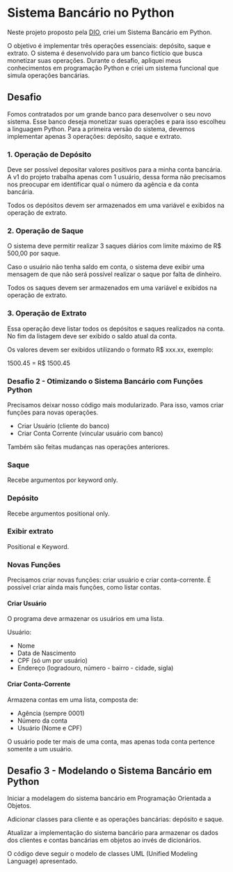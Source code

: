 # Sistema Bancário no Python

Neste projeto proposto pela [DIO](dio.me), criei um Sistema Bancário em Python.

O objetivo é implementar três operações essenciais: depósito, saque e extrato. O sistema é desenvolvido para um banco fictício que busca monetizar suas operações. Durante o desafio, apliquei meus conhecimentos em programação Python e criei um sistema funcional que simula operações bancárias.

## Desafio

Fomos contratados por um grande banco para desenvolver o seu novo sistema. Esse banco deseja monetizar suas operações e para isso escolheu a linguagem Python. Para a primeira versão do sistema, devemos implementar apenas 3 operações: depósito, saque e extrato.

### 1. Operação de Depósito

Deve ser possível depositar valores positivos para a minha conta bancária. A v1 do projeto trabalha apenas com 1 usuário, dessa forma não precisamos nos preocupar em identificar qual o número da agência e da conta bancária.

Todos os depósitos devem ser armazenados em uma variável e exibidos na operação de extrato.

### 2. Operação de Saque

O sistema deve permitir realizar 3 saques diários com limite máximo de R$ 500,00 por saque.

Caso o usuário não tenha saldo em conta, o sistema deve exibir uma mensagem de que não será possível realizar o saque por falta de dinheiro.

Todos os saques devem ser armazenados em uma variável e exibidos na operação de extrato.

### 3. Operação de Extrato

Essa operação deve listar todos os depósitos e saques realizados na conta. No fim da listagem deve ser exibido o saldo atual da conta.

Os valores devem ser exibidos utilizando o formato R$ xxx.xx, exemplo:

1500.45 = R$ 1500.45

### Desafio 2 - Otimizando o Sistema Bancário com Funções Python

Precisamos deixar nosso código mais modularizado. Para isso, vamos criar funções para novas operações.

* Criar Usuário (cliente do banco)
* Criar Conta Corrente (vincular usuário com banco)

Também são feitas mudanças nas operações anteriores.

### Saque

Recebe argumentos por keyword only.

### Depósito

Recebe argumentos positional only.

### Exibir extrato

Positional e Keyword.

### Novas Funções

Precisamos criar novas funções: criar usuário e criar conta-corrente. É possível criar ainda mais funções, como listar contas.

#### Criar Usuário

O programa deve armazenar os usuários em uma lista.

Usuário:

* Nome
* Data de Nascimento
* CPF (só um por usuário)
* Endereço (logradouro, número - bairro - cidade, sigla)

#### Criar Conta-Corrente

Armazena contas em uma lista, composta de:

* Agência (sempre 0001)
* Número da conta
* Usuário (Nome e CPF)

O usuário pode ter mais de uma conta, mas apenas toda conta pertence somente a um usuário.

## Desafio 3 - Modelando o Sistema Bancário em Python

Iniciar a modelagem do sistema bancário em Programação Orientada a Objetos.

Adicionar classes para cliente e as operações bancárias: depósito e saque.

Atualizar a implementação do sistema bancário para armazenar os dados dos clientes e contas bancárias em objetos ao invés de dicionários.

O código deve seguir o modelo de classes UML (Unified Modeling Language) apresentado.